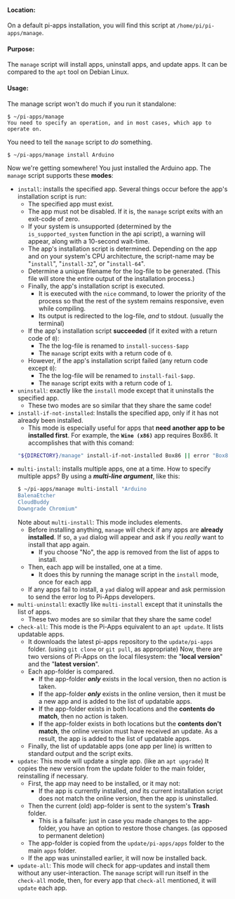 #### Location:
On a default pi-apps installation, you will find this script at `/home/pi/pi-apps/manage`. 
#### Purpose:
The `manage` script will install apps, uninstall apps, and update apps. It can be compared to the `apt` tool on Debian Linux.
#### Usage:
The manage script won't do much if you run it standalone:
```
$ ~/pi-apps/manage
You need to specify an operation, and in most cases, which app to operate on.
```
You need to tell the `manage` script to *do* something.
```
$ ~/pi-apps/manage install Arduino
```
Now we're getting somewhere! You just installed the Arduino app.
The `manage` script supports these **modes**:
- `install`: installs the specified app.
  Several things occur before the app's installation script is run:
  - The specified app must exist.
  - The app must not be disabled. If it is, the `manage` script exits with an exit-code of zero.
  - If your system is unsupported (determined by the `is_supported_system` function in the api script), a warning will appear, along with a 10-second wait-time.
  - The app's installation script is determined. Depending on the app and on your system's CPU architecture, the script-name may be "`install`", "`install-32`", or "`install-64`".
  - Determine a unique filename for the log-file to be generated. (This file will store the entire output of the installation process.)
  - Finally, the app's installation script is executed.
    - It is executed with the `nice` command, to lower the priority of the process so that the rest of the system remains responsive, even while compiling.
    - Its output is redirected to the log-file, *and* to stdout. (usually the terminal)
  - If the app's installation script **succeeded** (if it exited with a return code of `0`):
    - The the log-file is renamed to `install-success-$app`
    - The `manage` script exits with a return code of `0`.
  - However, if the app's installation script failed (any return code except `0`):
    - The the log-file will be renamed to `install-fail-$app`.
    - The `manage` script exits with a return code of `1`.
- `uninstall`: exactly like the `install` mode except that it uninstalls the specified app.
  - These two modes are so similar that they share the same code!
- `install-if-not-installed`: Installs the specified app, only if it has not already been installed.
  - This mode is especially useful for apps that **need another app to be installed first**.
  For example, the **`Wine (x86)`** app requires Box86. It accomplishes that with this comand:
  ```bash
  "${DIRECTORY}/manage" install-if-not-installed Box86 || error "Box86 failed to install somehow!"
  ```
- `multi-install`: installs multiple apps, one at a time. How to specify multiple apps? By using a ***multi-line argument***, like this:
  ```bash
  $ ~/pi-apps/manage multi-install "Arduino
  BalenaEtcher
  CloudBuddy
  Downgrade Chromium"
  ```
  Note about `multi-install`: This mode includes 
  elements.
  - Before installing anything, `manage` will check if any apps are **already installed**. If so, a `yad` dialog will appear and ask if you *really* want to install that app again.
      - If you choose "No", the app is removed from the list of apps to install.
  - Then, each app will be installed, one at a time.
      - It does this by running the manage script in the `install` mode, once for each app
  - If any apps fail to install, a `yad` dialog will appear and ask permission to send the error log to Pi-Apps developers.
- `multi-uninstall`: exactly like `multi-install` except that it uninstalls the list of apps.
  - These two modes are so similar that they share the same code!
- `check-all`: This mode is the Pi-Apps equivalent to an `apt update`. It lists updatable apps.
  - It downloads the latest pi-apps repository to the `update/pi-apps` folder. (using `git clone` or `git pull`, as appropriate) Now, there are two versions of Pi-Apps on the local filesystem: the "**local version**" and the "**latest version**".
  - Each app-folder is compared.
      - If the app-folder ***only*** exists in the local version, then no action is taken.
      - If the app-folder ***only*** exists in the online version, then it must be a new app and is added to the list of updatable apps.
      - If the app-folder exists in both locations and the **contents do match**, then no action is taken.
      - If the app-folder exists in both locations but the **contents don't match**, the online version must have received an update. As a result, the app is added to the list of updatable apps.
  - Finally, the list of updatable apps (one app per line) is written to standard output and the script exits.
- `update`: This mode will update a single app. (like an `apt upgrade`)
  It copies the new version from the update folder to the main folder, reinstalling if necessary.
  - First, the app may need to be installed, or it may not:
      - If the app is currently installed, *and* its current installation script does not match the online version, then the app is uninstalled.
  - Then the current (old) app-folder is sent to the system's **Trash** folder.
      - This is a failsafe: just in case you made changes to the app-folder, you have an option to restore those changes. (as opposed to permanent deletion)
  - The app-folder is copied from the `update/pi-apps/apps` folder to the main `apps` folder.
  - If the app was uninstalled earlier, it will now be installed back.
- `update-all`: This mode will check for app-updates and install them without any user-interaction.
  The `manage` script will run itself in the `check-all` mode, then, for every app that `check-all` mentioned, it will `update` each app.